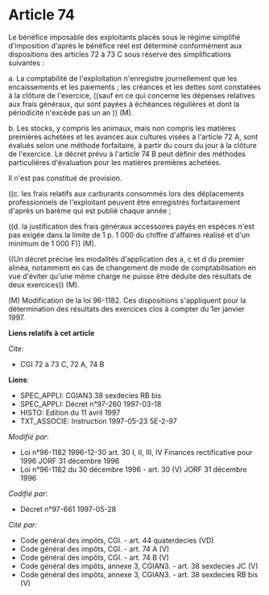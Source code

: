 # Article 74

Le bénéfice imposable des exploitants placés sous le régime simplifié d'imposition d'après le bénéfice réel est déterminé
conformément aux dispositions des articles 72 à 73 C sous réserve des simplifications suivantes :

a. La comptabilité de l'exploitation n'enregistre journellement que les encaissements et les paiements ; les créances et les
dettes sont constatées à la clôture de l'exercice, ((sauf en ce qui concerne les dépenses relatives aux frais généraux, qui
sont payées à échéances régulières et dont la périodicité n'excède pas un an )) (M).

b. Les stocks, y compris les animaux, mais non compris les matières premières achetées et les avances aux cultures visées à
l'article 72 A, sont évalués selon une méthode forfaitaire, à partir du cours du jour à la clôture de l'exercice. Le décret
prévu à l'article 74 B peut définir des méthodes particulières d'évaluation pour les matières premières achetées.

Il n'est pas constitué de provision.

((c. les frais relatifs aux carburants consommés lors des déplacements professionnels de l'exploitant peuvent être
enregistrés forfaitairement d'après un barème qui est publié chaque année ;

((d. la justification des frais généraux accessoires payés en espèces n'est pas exigée dans la limite de 1 p. 1 000 du
chiffre d'affaires réalisé et d'un minimum de 1 000 F)) (M).

((Un décret précise les modalités d'application des a, c et d du premier alinéa, notamment en cas de changement de mode de
comptabilisation en vue d'éviter qu'une même charge ne puisse être déduite des résultats de deux exercices)) (M).

(M) Modification de la loi 96-1182. Ces dispositions s'appliquent pour la détermination des résultats des exercices clos à
compter du 1er janvier 1997.

**Liens relatifs à cet article**

_Cite_:

  - CGI 72 à 73 C, 72 A, 74 B

**Liens**:

  - SPEC_APPLI: CGIAN3 38 sexdecies RB bis
  - SPEC_APPLI: Décret n°97-260 1997-03-18
  - HISTO: Edition du 11 avril 1997
  - TXT_ASSOCIE: Instruction 1997-05-23 5E-2-97

_Modifié par_:

  - Loi n°96-1182 1996-12-30 art. 30 I, II, III, IV Finances rectificative pour 1996 JORF 31 décembre 1996
  - Loi n°96-1182 du 30 décembre 1996 - art. 30 (V) JORF 31 décembre 1996

_Codifié par_:

  - Décret n°97-661 1997-05-28

_Cité par_:

  - Code général des impôts, CGI. - art. 44 quaterdecies (VD)
  - Code général des impôts, CGI. - art. 74 A (V)
  - Code général des impôts, CGI. - art. 74 B (V)
  - Code général des impôts, annexe 3, CGIAN3. - art. 38 sexdecies JC (V)
  - Code général des impôts, annexe 3, CGIAN3. - art. 38 sexdecies RB bis (V)
